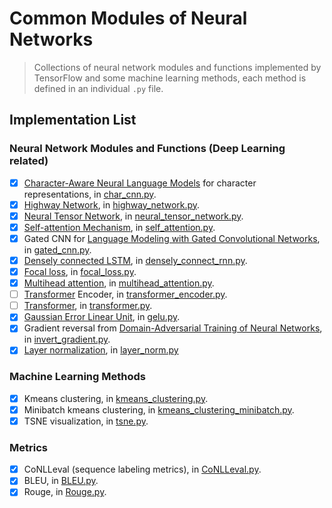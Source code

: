 # Common Modules of Neural Networks

> Collections of neural network modules and functions implemented by TensorFlow and some machine learning methods,
each method is defined in an individual `.py` file.

## Implementation List
### Neural Network Modules and Functions (Deep Learning related)
- [x] [Character-Aware Neural Language Models](http://arxiv.org/abs/1508.06615v4) for character representations, 
in [char_cnn.py](/nns/char_cnn.py).
- [x] [Highway Network](http://arxiv.org/abs/1505.00387), in [highway_network.py](/nns/highway_network.py).
- [x] [Neural Tensor Network](https://cs.stanford.edu/~danqi/papers/nips2013.pdf), in [neural_tensor_network.py](
/nns/neural_tensor_network.py).
- [x] [Self-attention Mechanism](https://arxiv.org/pdf/1409.0473.pdf), in [self_attention.py](/nns/self_attention.py).
- [x] Gated CNN for [Language Modeling with Gated Convolutional Networks](https://arxiv.org/abs/1612.08083), in 
[gated_cnn.py](/nns/gated_cnn.py).
- [x] [Densely connected LSTM](https://arxiv.org/pdf/1802.00889.pdf), in [densely_connect_rnn.py](
/nns/densely_connect_rnn.py).
- [x] [Focal loss](http://openaccess.thecvf.com/content_ICCV_2017/papers/Lin_Focal_Loss_for_ICCV_2017_paper.pdf), 
in [focal_loss.py](/nns/focal_loss.py).
- [x] [Multihead attention](https://arxiv.org/pdf/1706.03762.pdf), in [multihead_attention.py](
/nns/multihead_attention.py).
- [ ] [Transformer](https://arxiv.org/pdf/1706.03762.pdf) Encoder, in [transformer_encoder.py](
/nns/transformer_encoder.py).
- [ ] [Transformer](https://arxiv.org/pdf/1706.03762.pdf), in [transformer.py](/nns/transformer.py).
- [x] [Gaussian Error Linear Unit](https://arxiv.org/abs/1606.08415), in [gelu.py](/nns/gelu.py).
- [x] Gradient reversal from [Domain-Adversarial Training of Neural Networks](https://arxiv.org/pdf/1505.07818v4.pdf), 
in [invert_gradient.py](/nns/invert_gradient.py).
- [x] [Layer normalization](https://arxiv.org/abs/1607.06450), in [layer_norm.py](/nns/layer_norm.py)

### Machine Learning Methods
- [x] Kmeans clustering, in [kmeans_clustering.py](/mls/kmeans_clustering.py).
- [x] Minibatch kmeans clustering, in [kmeans_clustering_minibatch.py](/mls/kmeans_clustering_minibatch.py).
- [x] TSNE visualization, in [tsne.py](/mls/tsne.py).

### Metrics
- [x] CoNLLeval (sequence labeling metrics), in [CoNLLeval.py](/metrics/CoNLLeval.py).
- [x] BLEU, in [BLEU.py](/metrics/BLEU.py).
- [x] Rouge, in [Rouge.py](/metrics/Rouge.py).

